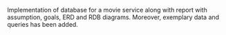 Implementation of database for a movie service along with report with assumption, goals, ERD and RDB diagrams. Moreover, exemplary data and queries has been added.
